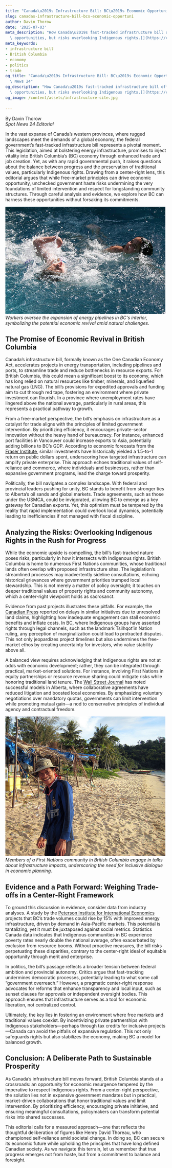 ```yaml
---
title: "Canada\u2019s Infrastructure Bill: BC\u2019s Economic Opportunity"
slug: canadas-infrastructure-bill-bcs-economic-opportuni
author: Davin Thorow
date: '2025-07-03'
meta_description: "How Canada\u2019s fast-tracked infrastructure bill offers BC economic\
  \ opportunities, but risks overlooking Indigenous rights.[](https://cbc.ca/news/politics/one-canadian-economy-act-parliament-1.7561157)"
meta_keywords:
- infrastructure bill
- British Columbia
- economy
- politics
- trade
og_title: "Canada\u2019s Infrastructure Bill: BC\u2019s Economic Opportunity - Spot\
  \ News 24"
og_description: "How Canada\u2019s fast-tracked infrastructure bill offers BC economic\
  \ opportunities, but risks overlooking Indigenous rights.[](https://cbc.ca/news/politics/one-canadian-economy-act-parliament-1.7561157)"
og_image: /content/assets/infrastructure-site.jpg

---
```

<!--# Canada’s Infrastructure Bill: Economic Boon for BC, But at What Cost to Traditional Rights? -->
By Davin Thorow  
*Spot News 24 Editorial*

In the vast expanse of Canada’s western provinces, where rugged landscapes meet the demands of a global economy, the federal government’s fast-tracked infrastructure bill represents a pivotal moment. This legislation, aimed at bolstering energy infrastructure, promises to inject vitality into British Columbia’s (BC) economy through enhanced trade and job creation. Yet, as with any rapid governmental push, it raises questions about the balance between progress and the preservation of traditional values, particularly Indigenous rights. Drawing from a center-right lens, this editorial argues that while free-market principles can drive economic opportunity, unchecked government haste risks undermining the very foundations of limited intervention and respect for longstanding community structures. Through careful analysis and evidence, we explore how BC can harness these opportunities without forsaking its commitments.

![Pipeline construction in British Columbia's wilderness](/content/assets/bc-pipeline-expansion.jpg)  
*Workers oversee the expansion of energy pipelines in BC's interior, symbolizing the potential economic revival amid natural challenges.*

## The Promise of Economic Revival in British Columbia

Canada’s infrastructure bill, formally known as the One Canadian Economy Act, accelerates projects in energy transportation, including pipelines and ports, to streamline trade and reduce bottlenecks in resource exports. For British Columbia, this could mean a significant boost to its economy, which has long relied on natural resources like timber, minerals, and liquefied natural gas (LNG). The bill’s provisions for expedited approvals and funding aim to cut through red tape, fostering an environment where private investment can flourish. In a province where unemployment rates have lingered above the national average, particularly in rural areas, this represents a practical pathway to growth.

From a free-market perspective, the bill’s emphasis on infrastructure as a catalyst for trade aligns with the principles of limited government intervention. By prioritizing efficiency, it encourages private-sector innovation without the heavy hand of bureaucracy. For instance, enhanced port facilities in Vancouver could increase exports to Asia, potentially adding billions to BC’s GDP. According to economic forecasts from the [Fraser Institute](https://www.fraserinstitute.org/studies/infrastructure-and-economic-growth-in-canada), similar investments have historically yielded a 1.5-to-1 return on public dollars spent, underscoring how targeted infrastructure can amplify private enterprise. This approach echoes traditional values of self-reliance and commerce, where individuals and businesses, rather than expansive government programs, lead the charge toward prosperity.

Politically, the bill navigates a complex landscape. With federal and provincial leaders pushing for unity, BC stands to benefit from stronger ties to Alberta’s oil sands and global markets. Trade agreements, such as those under the USMCA, could be invigorated, allowing BC to emerge as a key gateway for Canadian exports. Yet, this optimism must be tempered by the reality that rapid implementation could overlook local dynamics, potentially leading to inefficiencies if not managed with fiscal discipline.

## Analyzing the Risks: Overlooking Indigenous Rights in the Rush for Progress

While the economic upside is compelling, the bill’s fast-tracked nature poses risks, particularly in how it intersects with Indigenous rights. British Columbia is home to numerous First Nations communities, whose traditional lands often overlap with proposed infrastructure sites. The legislation’s streamlined processes may inadvertently sideline consultations, echoing historical grievances where government priorities trumped local stewardship. This is not merely a matter of policy oversight; it touches on deeper traditional values of property rights and community autonomy, which a center-right viewpoint holds as sacrosanct.

Evidence from past projects illustrates these pitfalls. For example, the [Canadian Press](https://www.cbc.ca/news/politics/one-canadian-economy-act-parliament-1.7561157) reported on delays in similar initiatives due to unresolved land claims, highlighting how inadequate engagement can stall economic benefits and inflate costs. In BC, where Indigenous groups have asserted rights through legal channels, such as the landmark Tsilhqot’in Nation ruling, any perception of marginalization could lead to protracted disputes. This not only jeopardizes project timelines but also undermines the free-market ethos by creating uncertainty for investors, who value stability above all.

A balanced view requires acknowledging that Indigenous rights are not at odds with economic development; rather, they can be integrated through practical, market-oriented solutions. For instance, involving First Nations in equity partnerships or resource revenue sharing could mitigate risks while honoring traditional land tenure. The [Wall Street Journal](https://www.wsj.com/articles/canadas-indigenous-communities-and-energy-projects-a-delicate-balance-516045678) has noted successful models in Alberta, where collaborative agreements have reduced litigation and boosted local economies. By emphasizing voluntary negotiations over mandatory quotas, governments can limit intervention while promoting mutual gain—a nod to conservative principles of individual agency and contractual freedom.

![Indigenous leaders discussing land rights in BC](/content/assets/indigenous-bc-consultation.jpg)  
*Members of a First Nations community in British Columbia engage in talks about infrastructure impacts, underscoring the need for inclusive dialogue in economic planning.*

## Evidence and a Path Forward: Weighing Trade-offs in a Center-Right Framework

To ground this discussion in evidence, consider data from industry analyses. A study by the [Peterson Institute for International Economics](https://piie.com/research/piie-charts/canadas-infrastructure-push-boost-trade-amid-global-shifts) projects that BC’s trade volumes could rise by 15% with improved energy infrastructure, driven by demand in Asia-Pacific markets. This potential is tantalizing, yet it must be juxtaposed against social metrics. Statistics Canada data indicates that Indigenous communities in BC experience poverty rates nearly double the national average, often exacerbated by exclusion from resource booms. Without proactive measures, the bill risks perpetuating these disparities, contrary to the center-right ideal of equitable opportunity through merit and enterprise.

In politics, the bill’s passage reflects a broader tension between federal ambition and provincial autonomy. Critics argue that fast-tracking undermines democratic processes, potentially leading to what some call “government overreach.” However, a pragmatic center-right response advocates for reforms that enhance transparency and local input, such as sunset clauses for approvals or independent oversight bodies. This approach ensures that infrastructure serves as a tool for economic liberation, not centralized control.

Ultimately, the key lies in fostering an environment where free markets and traditional values coexist. By incentivizing private partnerships with Indigenous stakeholders—perhaps through tax credits for inclusive projects—Canada can avoid the pitfalls of expansive regulation. This not only safeguards rights but also stabilizes the economy, making BC a model for balanced growth.

## Conclusion: A Deliberate Path to Sustainable Prosperity

As Canada’s infrastructure bill moves forward, British Columbia stands at a crossroads: an opportunity for economic resurgence tempered by the imperative to respect Indigenous rights. From a center-right perspective, the solution lies not in expansive government mandates but in practical, market-driven collaborations that honor traditional values and limit intervention. By prioritizing efficiency, encouraging private initiative, and ensuring meaningful consultations, policymakers can transform potential risks into shared successes.

This editorial calls for a measured approach—one that reflects the thoughtful deliberation of figures like Henry David Thoreau, who championed self-reliance amid societal change. In doing so, BC can secure its economic future while upholding the principles that have long defined Canadian society. As we navigate this terrain, let us remember that true progress emerges not from haste, but from a commitment to balance and foresight.

